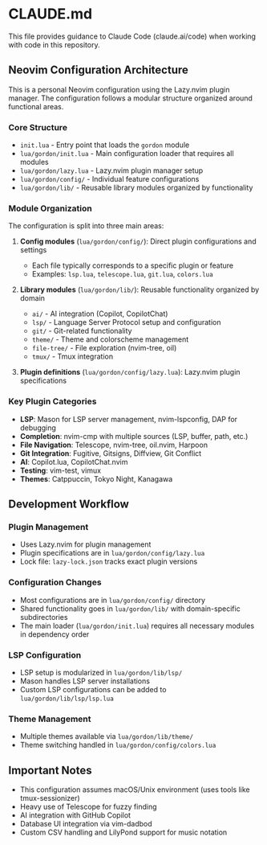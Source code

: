 # CLAUDE.md

This file provides guidance to Claude Code (claude.ai/code) when working with code in this repository.

## Neovim Configuration Architecture

This is a personal Neovim configuration using the Lazy.nvim plugin manager. The configuration follows a modular structure organized around functional areas.

### Core Structure

- `init.lua` - Entry point that loads the `gordon` module
- `lua/gordon/init.lua` - Main configuration loader that requires all modules
- `lua/gordon/lazy.lua` - Lazy.nvim plugin manager setup
- `lua/gordon/config/` - Individual feature configurations
- `lua/gordon/lib/` - Reusable library modules organized by functionality

### Module Organization

The configuration is split into three main areas:

1. **Config modules** (`lua/gordon/config/`): Direct plugin configurations and settings
   - Each file typically corresponds to a specific plugin or feature
   - Examples: `lsp.lua`, `telescope.lua`, `git.lua`, `colors.lua`

2. **Library modules** (`lua/gordon/lib/`): Reusable functionality organized by domain
   - `ai/` - AI integration (Copilot, CopilotChat)
   - `lsp/` - Language Server Protocol setup and configuration
   - `git/` - Git-related functionality
   - `theme/` - Theme and colorscheme management
   - `file-tree/` - File exploration (nvim-tree, oil)
   - `tmux/` - Tmux integration

3. **Plugin definitions** (`lua/gordon/config/lazy.lua`): Lazy.nvim plugin specifications

### Key Plugin Categories

- **LSP**: Mason for LSP server management, nvim-lspconfig, DAP for debugging
- **Completion**: nvim-cmp with multiple sources (LSP, buffer, path, etc.)
- **File Navigation**: Telescope, nvim-tree, oil.nvim, Harpoon
- **Git Integration**: Fugitive, Gitsigns, Diffview, Git Conflict
- **AI**: Copilot.lua, CopilotChat.nvim
- **Testing**: vim-test, vimux
- **Themes**: Catppuccin, Tokyo Night, Kanagawa

## Development Workflow

### Plugin Management
- Uses Lazy.nvim for plugin management
- Plugin specifications are in `lua/gordon/config/lazy.lua`
- Lock file: `lazy-lock.json` tracks exact plugin versions

### Configuration Changes
- Most configurations are in `lua/gordon/config/` directory
- Shared functionality goes in `lua/gordon/lib/` with domain-specific subdirectories
- The main loader (`lua/gordon/init.lua`) requires all necessary modules in dependency order

### LSP Configuration
- LSP setup is modularized in `lua/gordon/lib/lsp/`
- Mason handles LSP server installations
- Custom LSP configurations can be added to `lua/gordon/lib/lsp/lsp.lua`

### Theme Management
- Multiple themes available via `lua/gordon/lib/theme/`
- Theme switching handled in `lua/gordon/config/colors.lua`

## Important Notes

- This configuration assumes macOS/Unix environment (uses tools like tmux-sessionizer)
- Heavy use of Telescope for fuzzy finding
- AI integration with GitHub Copilot
- Database UI integration via vim-dadbod
- Custom CSV handling and LilyPond support for music notation